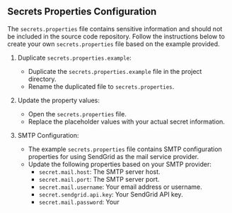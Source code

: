 ## Secrets Properties Configuration

The `secrets.properties` file contains sensitive information and should not be included in the source code repository. Follow the instructions below to create your own `secrets.properties` file based on the example provided.

1. Duplicate `secrets.properties.example`:
    - Duplicate the `secrets.properties.example` file in the project directory.
    - Rename the duplicated file to `secrets.properties`.

2. Update the property values:
    - Open the `secrets.properties` file.
    - Replace the placeholder values with your actual secret information.

3. SMTP Configuration:
    - The example `secrets.properties` file contains SMTP configuration properties for using SendGrid as the mail service provider.
    - Update the following properties based on your SMTP provider:
        - `secret.mail.host`: The SMTP server host.
        - `secret.mail.port`: The SMTP server port.
        - `secret.mail.username`: Your email address or username.
        - `secret.sendgrid.api.key`: Your SendGrid API key.
        - `secret.mail.password`: Your
